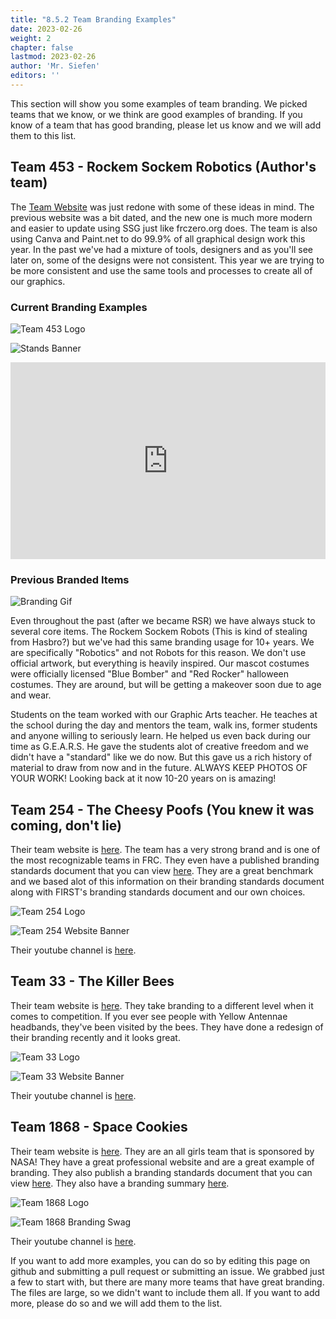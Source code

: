 ```yaml
---
title: "8.5.2 Team Branding Examples"
date: 2023-02-26
weight: 2
chapter: false
lastmod: 2023-02-26
author: 'Mr. Siefen'
editors: ''
---
```


This section will show you some examples of team branding. We picked teams that we know, or we think are good examples of branding. If you know of a team that has good branding, please let us know and we will add them to this list.

## Team 453 - Rockem Sockem Robotics (Author's team)

The [Team Website](http://www.rockemsockemrobotics.com/) was just redone with some of these ideas in mind. The previous website was a bit dated, and the new one is much more modern and easier to update using SSG just like frczero.org does. The team is also using Canva and Paint.net to do 99.9% of all graphical design work this year. In the past we've had a mixture of tools, designers and as you'll see later on, some of the designs were not consistent. This year we are trying to be more consistent and use the same tools and processes to create all of our graphics.

### Current Branding Examples

![Team 453 Logo](/images/business_marketing/team_branding/team_453_logo.png)

![Stands Banner](/images/business_marketing/team_branding/team_453_banner.jpg)

<iframe width="100%" height="315" src="https://www.youtube.com/embed/D4UIs5wn4Zg" title="YouTube video player" frameborder="0" allow="accelerometer; autoplay; clipboard-write; encrypted-media; gyroscope; picture-in-picture; web-share" allowfullscreen></iframe>

### Previous Branded Items

![Branding Gif](/images/business_marketing/team_branding/team_453_branding.gif)

Even throughout the past (after we became RSR) we have always stuck to several core items. The Rockem Sockem Robots (This is kind of stealing from Hasbro?) but we've had this same branding usage for 10+ years. We are specifically "Robotics" and not Robots for this reason. We don't use official artwork, but everything is heavily inspired. Our mascot costumes were officially licensed "Blue Bomber" and "Red Rocker" halloween costumes. They are around, but will be getting a makeover soon due to age and wear.

Students on the team worked with our Graphic Arts teacher. He teaches at the school during the day and mentors the team, walk ins, former students and anyone willing to seriously learn. He helped us even back during our time as G.E.A.R.S. He gave the students alot of creative freedom and we didn't have a "standard" like we do now. But this gave us a rich history of material to draw from now and in the future. ALWAYS KEEP PHOTOS OF YOUR WORK! Looking back at it now 10-20 years on is amazing!

## Team 254 - The Cheesy Poofs (You knew it was coming, don't lie)

Their team website is [here](https://www.team254.com/). The team has a very strong brand and is one of the most recognizable teams in FRC. They even have a published branding standards document that you can view [here](https://www.team254.com/resources/identity/). They are a great benchmark and we based alot of this information on their branding standards document along with FIRST's branding standards document and our own choices.

![Team 254 Logo](/images/business_marketing/team_branding/team_254_logo.png)

![Team 254 Website Banner](/images/business_marketing/team_branding/team_254_banner.png)

Their youtube channel is [here](https://www.youtube.com/254cheesypoofs).

## Team 33 - The Killer Bees

Their team website is [here](https://www.killerbees33.com/). They take branding to a different level when it comes to competition. If you ever see people with Yellow Antennae headbands, they've been visited by the bees. They have done a redesign of their branding recently and it looks great.

![Team 33 Logo](/images/business_marketing/team_branding/team_33_logo.png)

![Team 33 Website Banner](/images/business_marketing/team_branding/team_33_banner.jpg)

Their youtube channel is [here](https://www.youtube.com/channel/UCcTTCmaXF7zM0Ak_pIQF29w).

## Team 1868 - Space Cookies

Their team website is [here](https://frc.spacecookies.org/). They are an all girls team that is sponsored by NASA! They have a great professional website and are a great example of branding. They also publish a branding standards document that you can view [here](https://pub.lucidpress.com/SpaceCookiesBrandGuidelines/#_0). They also have a branding summary [here](https://pub.lucidpress.com/BrandingSummary/#6UnIPHbAiuea).

![Team 1868 Logo](/images/business_marketing/team_branding/team_1868_logo.png)

![Team 1868 Branding Swag](/images/business_marketing/team_branding/team_1868_outreach.jpg)

Their youtube channel is [here](https://www.youtube.com/user/1868SpaceCookies).

If you want to add more examples, you can do so by editing this page on github and submitting a pull request or submitting an issue. We grabbed just a few to start with, but there are many more teams that have great branding. The files are large, so we didn't want to include them all. If you want to add more, please do so and we will add them to the list.